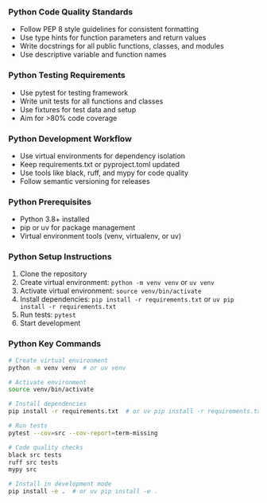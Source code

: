 <!-- REPLACE:guidelines -->
### Python Code Quality Standards

- Follow PEP 8 style guidelines for consistent formatting
- Use type hints for function parameters and return values
- Write docstrings for all public functions, classes, and modules
- Use descriptive variable and function names

### Python Testing Requirements  

- Use pytest for testing framework
- Write unit tests for all functions and classes
- Use fixtures for test data and setup
- Aim for >80% code coverage

### Python Development Workflow

- Use virtual environments for dependency isolation
- Keep requirements.txt or pyproject.toml updated
- Use tools like black, ruff, and mypy for code quality
- Follow semantic versioning for releases
<!-- /REPLACE:guidelines -->

<!-- REPLACE:getting-started -->
### Python Prerequisites

- Python 3.8+ installed
- pip or uv for package management
- Virtual environment tools (venv, virtualenv, or uv)

### Python Setup Instructions

1. Clone the repository
2. Create virtual environment: `python -m venv venv` or `uv venv`
3. Activate virtual environment: `source venv/bin/activate`
4. Install dependencies: `pip install -r requirements.txt` or `uv pip install -r requirements.txt`
5. Run tests: `pytest`
6. Start development

### Python Key Commands

```bash
# Create virtual environment
python -m venv venv  # or uv venv

# Activate environment  
source venv/bin/activate

# Install dependencies
pip install -r requirements.txt  # or uv pip install -r requirements.txt

# Run tests
pytest --cov=src --cov-report=term-missing

# Code quality checks
black src tests
ruff src tests  
mypy src

# Install in development mode
pip install -e .  # or uv pip install -e .
```
<!-- /REPLACE:getting-started -->